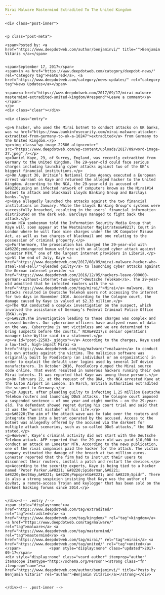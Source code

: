 ```yaml
---
Mirai Malware Mastermind Extradited To The United Kingdom
---
```

<article class="post-listing post-22583 post type-post status-publish format-standard has-post-thumbnail hentry category-deepdot-news category-news-updates tag-extradited tag-kingdom tag-malware tag-mastermind tag-mirai tag-united">
    
    <div class="post-inner">
    
    
    <p class="post-meta">
    
    <span>Posted by: <a href="https://www.deepdotweb.com/author/benjaminvi/" title="">Benjamin Vitáris </a></span>
    
    
    <span>September 17, 2017</span>
    <span>in <a href="https://www.deepdotweb.com/category/deepdot-news/" rel="category tag">Featured</a>, <a href="https://www.deepdotweb.com/category/news-updates/" rel="category tag">News Updates</a></span>
    
    <span><a href="https://www.deepdotweb.com/2017/09/17/mirai-malware-mastermind-extradited-united-kingdom/#respond">Leave a comment</a></span>
    </p>
    <div class="clear"></div>
    
    <div class="entry">
    
    <p>A hacker, who used the Mirai botnet to conduct attacks on UK banks, was <a href="https://www.bankinfosecurity.com/mirai-malware-attacker-extradited-from-germany-to-uk-a-10247">extradited</a> from Germany to the United Kingdom.</p>
    <p><img class="wp-image-22586 aligncenter" src="https://www.deepdotweb.com/wp-content/uploads/2017/09/word-image-27.jpeg" /></p>
    <p>Daniel Kaye, 29, of Surrey, England, was recently extradited from Germany to the United Kingdom. The 29-year-old could face serious charges including launching cyber attacks against two of the UK’s biggest financial institutions.</p>
    <p>On August 30, Britain’s National Crime Agency executed a European arrest warrant on Kaye and returned the alleged hacker to the United Kingdom. According to the NCA, the 29-year-old is accused of &#8220;using an infected network of computers known as the Mirai#14 botnet to attack and blackmail Lloyds Banking Group and Barclays banks.”</p>
    <p>Kaye allegedly launched the attacks against the two financial institutions in January. While the Lloyds Banking Group’s systems were successfully breached, resulting in the users’ financial information distributed on the dark web. Barclays managed to fight back the attack.</p>
    <p>An NCA spokesman told the Information Security Media Group that Kaye will soon appear at the Westminster Magistrates&#8217; Court in London where he will face nine charges under the UK Computer Misuse Act, as well as two charges of blackmail and one relating to the possession of criminal property.</p>
    <p>Furthermore, the prosecution has charged the 29-year-old with &#8220;endangered human welfare with an alleged cyber attack against Lonestar MTN,” one of the largest internet providers in Liberia.</p>
    <p>At the end of July, Kaye <a href="https://www.deepdotweb.com/2017/08/09/mirai-malware-hacker-who-steal-and-sell/">pleaded guilty</a> to launching cyber attacks against the German internet provider <a href="https://www.deepdotweb.com/2016/12/05/hackers-leave-900000-germans-without-internet-two-days/">Deutsche Telekom</a>. The 29-year-old admitted that he infected routers with the <a href="https://www.deepdotweb.com/tag/mirai/">Mirai</a> malware. His attacks resulted in Deutsche Telekom users not accessing the internet for two days in November 2016. According to the Cologne court, the damage caused by Kaye is valued at $2.33 million.</p>
    <p>The NCA conducted a complex investigation on the suspect, which involved the assistance of Germany’s Federal Criminal Police Office (BKA).</p>
    <p>&#8220;The investigation leading to these charges was complex and crossed borders. Our cybercrime officers have analyzed reams of data on the way. Cybercrime is not victimless and we are determined to bring suspects before the courts,” NCA&#8217;s senior operations manager Luke Wyllie said in a statement.</p>
    <p><a id="post-22583-_gjdgxs"></a> According to the charges, Kaye used a low-tech, high-impact Mirai <a href="https://www.deepdotweb.com/tag/malware/">malware</a> to conduct his own attacks against the victims. The malicious software was originally built by PoodleCorp (an individual or an organization) in order to exploit the default user logins used by several IoT device manufacturers. In October 2016, PoodleCorp dumped the Mirai source code online. That event resulted in numerous hackers running their own Mirai botnets. It was reported that Kaye was among those persons.</p>
    <p>On February 22, at the request of the BKA, the NCA arrested Kaye at the Luton Airport in London. In March, British authorities extradited the suspect to Germany.</p>
    <p>In August, after pleading guilty to infecting 1.25 million Deutsche Telekom routers and launching DDoS attacks, the Cologne court imposed a suspended sentence – of one year and eight months – on the 29-year-old. The defendant showed regret during his court trial and said that it was the “worst mistake” of his life.</p>
    <p>&#8220;The aim of the attack wave was to take over the routers and integrate them into a botnet operated by the accused. Access to the botnet was allegedly offered by the accused via the darknet for multiple attack scenarios, such as so-called DDoS attacks,” the BKA stated.</p>
    <p>However, Kaye’s criminal activity did not start with the Deutsche Telekom attack. AFP reported that the 29-year-old was paid $10,000 to conduct an attack on Lonestar MTN. According to the news publication, one of the rival companies paid the hacker for the attack. The victim company estimated the damage of the breach at two million euros. Lonestar reported that the firm had to instruct their users to disconnect their routers, install a patch and restart the devices.</p>
    <p>According to the security experts, Kaye is being tied to a hacker named “Peter Parker,&#8221; &#8220;Spiderman,&#8221; &#8220;BestBuy,&#8221; &#8220;Popopret&#8221; and &#8220;Spidr”. There is also a strong suspicion insisting that Kaye was the author of GovRat, a remote-access Trojan and keylogger that has been sold on the darknet hacking forums since 2014.</p>
    
    
    </div><!-- .entry /-->
    <span style="display:none"><a href="https://www.deepdotweb.com/tag/extradited/" rel="tag">extradited</a> <a href="https://www.deepdotweb.com/tag/kingdom/" rel="tag">kingdom</a> <a href="https://www.deepdotweb.com/tag/malware/" rel="tag">malware</a> <a href="https://www.deepdotweb.com/tag/mastermind/" rel="tag">mastermind</a> <a href="https://www.deepdotweb.com/tag/mirai/" rel="tag">mirai</a> <a href="https://www.deepdotweb.com/tag/united/" rel="tag">united</a></span>				<span style="display:none" class="updated">2017-09-17</span>
    <div style="display:none" class="vcard author" itemprop="author" itemscope itemtype="http://schema.org/Person"><strong class="fn" itemprop="name"><a href="https://www.deepdotweb.com/author/benjaminvi/" title="Posts by Benjamin Vitáris" rel="author">Benjamin Vitáris</a></strong></div>
    
    
    </div><!-- .post-inner -->
</article><!-- .post-listing -->

